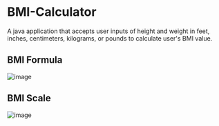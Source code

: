# BMI-Calculator

A java application that accepts user inputs of height and weight in feet, inches, centimeters, kilograms, or pounds to calculate user's BMI value.

## BMI Formula

![image](https://github.com/ItsJerwee/BMI-Calculator/assets/103540592/6d9c4485-1a71-4726-8d91-bb1c6bba3182)

## BMI Scale

![image](https://github.com/ItsJerwee/BMI-Calculator/assets/103540592/92082941-ef84-43da-9051-fa2f0a1b4101)
